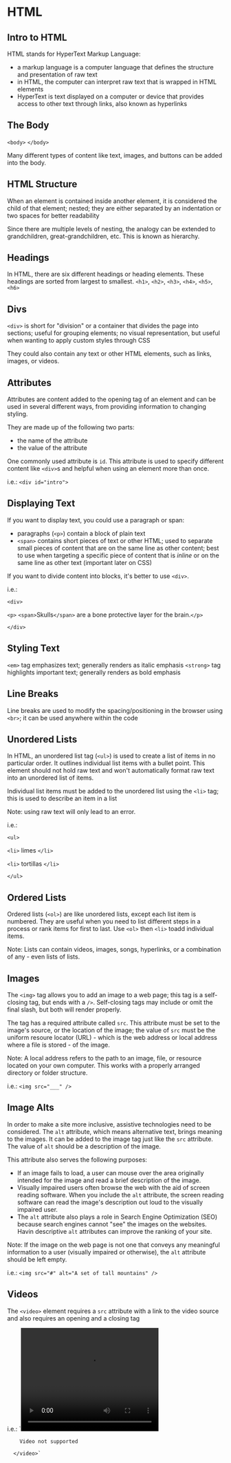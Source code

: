 # HTML
## Intro to HTML
HTML stands for HyperText Markup Language:
- a markup language is a computer language that defines the structure and presentation of raw text
- in HTML, the computer can interpret raw text that is wrapped in HTML elements
- HyperText is text displayed on a computer or device that provides access to other text through links, also known as hyperlinks

## The Body
`<body>` `</body>`

Many different types of content like text, images, and buttons can be added into the body.

## HTML Structure
When an element is contained inside another element, it is considered the child of that element; nested; they are either separated by an indentation or two spaces for better readability 

Since there are multiple levels of nesting, the analogy can be extended to grandchildren, great-grandchildren, etc. This is known as hierarchy.

## Headings
In HTML, there are six different headings or heading elements. These headings are sorted from largest to smallest. `<h1>`, `<h2>`, `<h3>`, `<h4>`, `<h5>`, `<h6>`

## Divs
`<div>` is short for "division" or a container that divides the page into sections; useful for grouping elements; no visual representation, but useful when wanting to apply custom styles through CSS

They could also contain any text or other HTML elements, such as links, images, or videos. 

## Attributes
Attributes are content added to the opening tag of an element and can be used in several different ways, from providing information to changing styling.

They are made up of the following two parts:
- the name of the attribute
- the value of the attribute

One commonly used attribute is `id`. This attribute is used to specify different content like `<div>`s and helpful when using an element more than once.

i.e.:
`<div id="intro">`

## Displaying Text
If you want to display text, you could use a paragraph or span:
- paragraphs (`<p>`) contain a block of plain text
- `<span>` contains short pieces of text or other HTML; used to separate small pieces of content that are on the same line as other content; best to use when targeting a specific piece of content that is *inline* or on the same line as other text (important later on CSS)

If you want to divide content into blocks, it's better to use `<div>`. 

i.e.:

`<div>`

  `<p>` `<span>`Skulls`</span>` are a bone protective layer for the brain.`</p>`
  
`</div>`

## Styling Text
`<em>` tag emphasizes text; generally renders as italic emphasis 
`<strong>` tag highlights important text; generally renders as bold emphasis

## Line Breaks
Line breaks are used to modify the spacing/positioning in the browser using `<br>`; it can be used anywhere within the code 

## Unordered Lists
In HTML, an unordered list tag (`<ul>`) is used to create a list of items in no particular order. It outlines individual list items with a bullet point.
This element should not hold raw text and won't automatically format raw text into an unordered list of items. 

Individual list items must be added to the unordered list using the `<li>` tag; this is used to describe an item in a list

Note: using raw text will only lead to an error.

i.e.:

`<ul>`

  `<li>` limes `</li>`
  
  `<li>` tortillas `</li>`
  
`</ul>`

## Ordered Lists
Ordered lists (`<ol>`) are like unordered lists, except each list item is numbered. They are useful when you need to list different steps in a process or rank items for first to last. Use `<ol>` then `<li>` toadd individual items. 

Note: Lists can contain videos, images, songs, hyperlinks, or a combination of any - even lists of lists.

## Images
The `<img>` tag allows you to add an image to a web page; this tag is a self-closing tag, but ends with a `/>`. Self-closing tags may include or omit the final slash, but both will render properly. 

The tag has a required attribute called `src`. This attribute must be set to the image's source, or the location of the image; the value of `src` must be the uniform resoure locator (URL) - which is the web address or local address where a file is stored - of the image.

Note: A local address refers to the path to an image, file, or resource located on your own computer. This works with a properly arranged directory or folder structure.

i.e.: `<img src="___" />`

## Image Alts
In order to make a site more inclusive, assistive technologies need to be considered. The `alt` attribute, which means alternative text, brings meaning to the images. It can be added to the image tag just like the `src` attribute. The value of `alt` should be a description of the image.

This attribute also serves the following purposes:
- If an image fails to load, a user can mouse over the area originally intended for the image and read a brief description of the image. 
- Visually impaired users often browse the web with the aid of screen reading software. When you include the `alt` attribute, the screen reading software can read the image's description out loud to the visually impaired user.
- The `alt` attribute also plays a role in Search Engine Optimization (SEO) because search engines cannot "see" the images on the websites. Havin descriptive `alt` attributes can improve the ranking of your site. 

Note: If the image on the web page is not one that conveys any meaningful information to a user (visually impaired or otherwise), the `alt` attribute should be left empty.

i.e.: `<img src="#" alt="A set of tall mountains" />`

## Videos
The `<video>` element requires a `src` attribute with a link to the video source and also requires an opening and a closing tag

i.e.: `<video src="https://content.codecademy.com/courses/freelance-1/unit-1/lesson-2/htmlcss1-vid_brown-bear.mp4" width="320" height="240" controls>
        
        Video not supported
      
      </video>`
